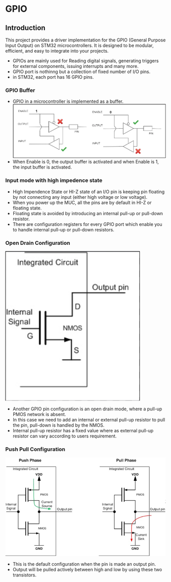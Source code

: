 # GPIO

## Introduction

This project provides a driver implementation for the GPIO (General Purpose Input Output) on STM32 microcontrollers. It is designed to be modular, efficient, and easy to integrate into your projects.
- GPIOs are mainly used for Reading digital signals, generating triggers for external components, issuing interrupts and many more.
- GPIO port is nothinng but a collection of fixed number of I/O pins.
- in STM32, each port has 16 GPIO pins.

### GPIO Buffer
- GPIO in a microcontroller is implemented as a buffer.
![GPIO Buffer](../assets/GPIO_buffer.webp)
- When Enable is 0, the output buffer is activated and when Enable is 1, the input buffer is activated.

### Input mode with high impedence state
- High Impendence State or HI-Z state of an I/O pin is keeping pin floating by not connecting any input (either high voltage or low voltage).
- When you power up the MUC, all the pins are by default in HI-Z or floating state.
- Floating state is avoided by introducing an internal pull-up or pull-down resistor.
- There are configuration registers for every GPIO port which enable you to handle internal pull-up or pull-down resistors.

### Open Drain Configuration
 ![GPIO Open Drain](../assets/opne_drain.png)
 - Another GPIO pin configuration is an open drain mode, where a pull-up PMOS network is absent. 
 - In this case we need to add an internal or external pull-up resistor to pull the pin, pull-down is handled by the NMOS.
 - Internal pull-up resistor has a fixed value where as external pull-up resistor can vary according to users requirement.

### Push Pull Configuration
 ![GPIO Push Pull](../assets/push_pull.jpg)
 - This is the default configuration when the pin is made an output pin.
 - Output will be pulled actively between high and low by using these two transistors.